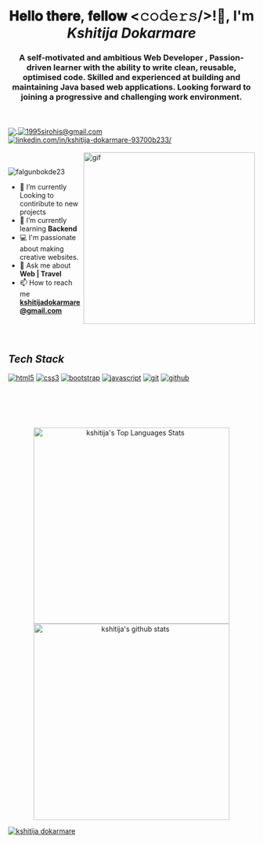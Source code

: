 
<h1 align="center">𝐇𝐞𝐥𝐥𝐨 𝐭𝐡𝐞𝐫𝐞, 𝐟𝐞𝐥𝐥𝐨𝐰 <𝚌𝚘𝚍𝚎𝚛𝚜/>!👋, I'm <i>Kshitija Dokarmare</i></h1>
<h3 align="center">A self-motivated and ambitious Web Developer , Passion-driven learner with the ability to write clean, reusable, optimised code. Skilled and experienced at building and maintaining Java based web applications. Looking forward to joining a progressive and challenging work environment.</h3>
<br/>


<br/>
<a href="https://kshitijad12.github.io/">
  <img align="center" src="https://img.shields.io/badge/Portfolio-18A303?style=for-the-badge&logo=ionic&logoColor=white"/>
</a>
<a title="kshitijadokarmare786@gmail.com" href="mailto:kshitijadokarmare786@gmail.com">
  <img align="center" src="https://img.shields.io/badge/Gmail-D14836?style=for-the-badge&logo=gmail&logoColor=white" alt="1995sirohis@gmail.com" />
</a>
<a href="linkedin.com/in/kshitija-dokarmare-93700b233/">
  <img align="center" src="https://img.shields.io/badge/LinkedIn-0077B5?style=for-the-badge&logo=linkedin&logoColor=white" alt="linkedin.com/in/kshitija-dokarmare-93700b233/" />
</a>
<br/>
<br/>
<a href="#"><img align="right" width="350px" src="https://r7q6w9z6.rocketcdn.me/career/wp-content/uploads/2020/03/hello.gif" alt="gif" /></a>

<br/>

<p align="left" > <img src="https://komarev.com/ghpvc/?username=kshitijad12&label=Profile%20views&color=0e75b6&style=flat" alt="falgunbokde23" /> </p>

- 🔭 I’m currently Looking to contiribute to new projects 
- 🌱 I’m currently learning **Backend**
- 💻 I'm passionate about making creative websites.
- 💬 Ask me about **Web | Travel**
- 📫 How to reach me **kshitijadokarmare@gmail.com**


<br/>
<br/>



<h2><i>Tech Stack</i></h2>

<p>
    <a href="#"><img src="https://img.shields.io/badge/HTML5-E34F26?style=for-the-badge&logo=html5&logoColor=white" alt="html5" /></a>
    <a href="#"><img src="https://img.shields.io/badge/CSS3-1572B6?style=for-the-badge&logo=css3&logoColor=white" alt="css3" /></a>
    <a href="#"><img src="https://img.shields.io/badge/Bootstrap-563D7C?style=for-the-badge&logo=bootstrap&logoColor=white" alt="bootstrap" /></a>
    <a href="#"><img src="https://img.shields.io/badge/JavaScript-323330?style=for-the-badge&logo=javascript&logoColor=F7DF1E" alt="javascript" /></a>
    <a href="#"><img src="https://img.shields.io/badge/Git-f44d27?style=for-the-badge&logo=git&logoColor=white" alt="git" /></a>
    <a href="#"><img src="https://img.shields.io/badge/GitHub-100000?style=for-the-badge&logo=github&logoColor=white" alt="github" /></a>
   
</p>
<br>


<br/><br/>
<p display="flex" align="center">
<a href="#"><img alt="kshitija's Top Languages Stats"  src="https://github-readme-stats.vercel.app/api/top-langs/?username=kshitijad12&hide=smalltalk&theme=algolia&layout=compact" width="400" /></a>

  

  <a href="https://github.com/kshitijad12?tab=repositories">
    <img width="400" height="auto"  alt="kshitija's github stats" 
         src="https://github-readme-stats.vercel.app/api?username=kshitijad12&show_icons=true&theme=algolia&count_private=true" />
  </a>
  </p>
 <div  align="center" style="display: flex; justify-content:"center" ><a href="#"> <img align="center" src="https://github-readme-streak-stats.herokuapp.com/?user=kshitijad12&hide=smalltalk&theme=algolia&layout=compact" alt="kshitija dokarmare" /></a></div>

